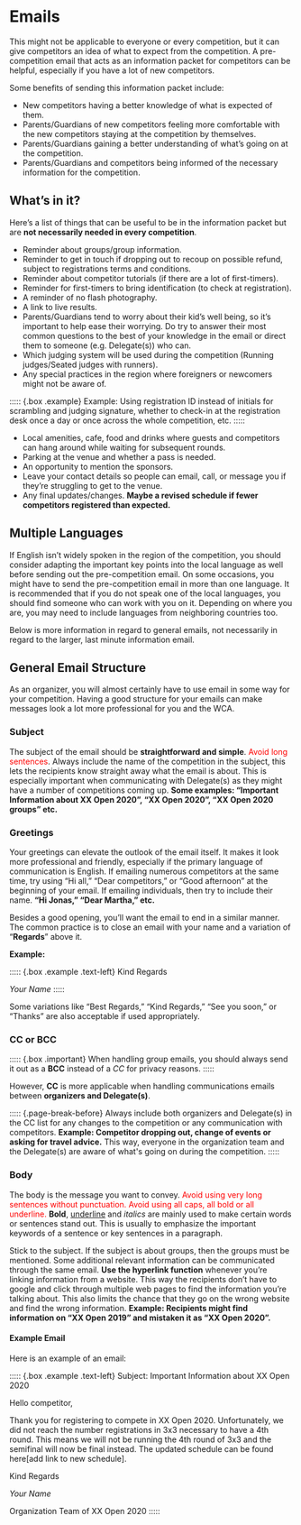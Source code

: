 # Emails

This might not be applicable to everyone or every competition, but it can give competitors an idea of what to expect from the competition. A pre-competition email that acts as an information packet for competitors can be helpful, especially if you have a lot of new competitors.

Some benefits of sending this information packet include:

-   New competitors having a better knowledge of what is expected of them.
-   Parents/Guardians of new competitors feeling more comfortable with the new competitors staying at the competition by themselves.
-   Parents/Guardians gaining a better understanding of what’s going on at the competition.
-   Parents/Guardians and competitors being informed of the necessary information for the competition.

## What’s in it?

Here’s a list of things that can be useful to be in the information packet but are **not necessarily needed in every competition**.

-   Reminder about groups/group information.
-   Reminder to get in touch if dropping out to recoup on possible refund, subject to registrations terms and conditions.
-   Reminder about competitor tutorials (if there are a lot of first-timers).
-   Reminder for first-timers to bring identification (to check at registration).
-   A reminder of no flash photography.
-   A link to live results.
-   Parents/Guardians tend to worry about their kid’s well being, so it’s important to help ease their worrying. Do try to answer their most common questions to the best of your knowledge in the email or direct them to someone (e.g. Delegate(s)) who can.
-   Which judging system will be used during the competition (Running judges/Seated judges with runners).
-   Any special practices in the region where foreigners or newcomers might not be aware of.

::::: {.box .example}
Example: Using registration ID instead of initials for scrambling and judging signature, whether to check-in at the registration desk once a day or once across the whole competition, etc.
:::::

-   Local amenities, cafe, food and drinks where guests and competitors can hang around while waiting for subsequent rounds.
-   Parking at the venue and whether a pass is needed.
-   An opportunity to mention the sponsors.
-   Leave your contact details so people can email, call, or message you if they’re struggling to get to the venue.
-   Any final updates/changes. **Maybe a revised schedule if fewer competitors registered than expected.**

## Multiple Languages

If English isn’t widely spoken in the region of the competition, you should consider adapting the important key points into the local language as well before sending out the pre-competition email. On some occasions, you might have to send the pre-competition email in more than one language. It is recommended that if you do not speak one of the local languages, you should find someone who can work with you on it. Depending on where you are, you may need to include languages from neighboring countries too.

Below is more information in regard to general emails, not necessarily in regard to the larger, last minute information email.

## General Email Structure

As an organizer, you will almost certainly have to use email in some way for your competition. Having a good structure for your emails can make messages look a lot more professional for you and the WCA.

### Subject

The subject of the email should be **straightforward and simple**. <span style="color:red">Avoid long sentences</span>. Always include the name of the competition in the subject, this lets the recipients know straight away what the email is about. This is especially important when communicating with Delegate(s) as they might have a number of competitions coming up. **Some examples: “Important Information about XX Open 2020”, “XX Open 2020”, “XX Open 2020 groups” etc.**

### Greetings

Your greetings can elevate the outlook of the email itself. It makes it look more professional and friendly, especially if the primary language of communication is English. If emailing numerous competitors at the same time, try using “Hi all,” “Dear competitors,” or “Good afternoon” at the beginning of your email.
If emailing individuals, then try to include their name. **“Hi Jonas,” “Dear Martha,” etc.**

Besides a good opening, you’ll want the email to end in a similar manner. The common practice is to close an email with your name and a variation of “**Regards**” above it.

**Example:**

::::: {.box .example .text-left}
Kind Regards

_Your Name_
:::::

Some variations like “Best Regards,” “Kind Regards,” “See you soon,” or “Thanks” are also acceptable if used appropriately.

### CC or BCC

::::: {.box .important}
When handling group emails, you should always send it out as a **BCC** instead of a _CC_ for privacy reasons.
:::::

However, **CC** is more applicable when handling communications emails between **organizers and Delegate(s)**.

::::: {.page-break-before}
Always include both organizers and Delegate(s) in the CC list for any changes to the competition or any communication with competitors. **Example: Competitor dropping out, change of events or asking for travel advice.** This way, everyone in the organization team and the Delegate(s) are aware of what's going on during the competition.
:::::

### Body

The body is the message you want to convey. <span style="color:red">Avoid using very long sentences without punctuation. Avoid using all caps, all bold or all underline.</span> **Bold**, <u>underline</u> and _italics_ are mainly used to make certain words or sentences stand out. This is usually to emphasize the important keywords of a sentence or key sentences in a paragraph.

Stick to the subject. If the subject is about groups, then the groups must be mentioned. Some additional relevant information can be communicated through the same email. **Use the hyperlink function** whenever you’re linking information from a website. This way the recipients don’t have to google and click through multiple web pages to find the information you’re talking about. This also limits the chance that they go on the wrong website and find the wrong information.
**Example: Recipients might find information on “XX Open 2019” and mistaken it as “XX Open 2020”.**

#### Example Email

Here is an example of an email:

::::: {.box .example .text-left}
Subject: Important Information about XX Open 2020

Hello competitor,

Thank you for registering to compete in XX Open 2020. Unfortunately, we did not reach the number registrations in 3x3 necessary to have a 4th round. This means we will not be running the 4th round of 3x3 and the semifinal will now be final instead. The updated schedule can be found here[add link to new schedule].

Kind Regards

_Your Name_

Organization Team of XX Open 2020
:::::
